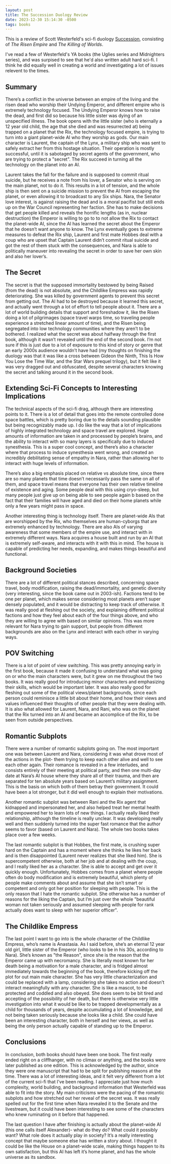```yaml
---
layout: post 
title: The Succession Duology Review
date: 2023-12-30 15:14:30 -0500
tags: books
---
```

This is a review of Scott Westerfeld's sci-fi duology [Succession](https://scottwesterfeld.com/books/succession-series/), consisting of _The Risen Empire_ and _The Killing of Worlds_.

I've read a few of Westerfeld's YA books (the Uglies series and Midnighters series), and was surpised to see that he'd also written adult hard sci-fi. I think he did equally well in creating a world and investigating a lot of issues relevent to the times.

## Summary

There’s a conflict in the universe between an empire of the living and the risen dead who worship their Undying Emperor, and different empire who is extremely technology focused. The Undying Emperor knows how to raise the dead, and first did so because his little sister was dying of an unspecified illness. The book opens with the little sister (who is eternally a 12 year old child, the age that she died and was resurrected at) being trapped on a planet that the Rix, the technology focused empire, is trying to turn into a giant planet-wide AI who they worship as gods. Our main character is Laurent, the captain of the Lynx, a military ship who was sent to safely extract her from this hostage situation. Their operation is mostly successful, until it is sabotaged by secret agents of the government, who are trying to protect a "secret". The Rix succeed in turning all the technology on the planet into an AI. 

Laurent takes the fall for the failure and is supposed to commit ritual suicide, but he receives a note from his lover, a Senator who is serving on the main planet, not to do it. This results in a lot of tension, and the whole ship is then sent on a suicide mission to prevent the AI from escaping the planet, or even allowing it to broadcast to any Six ships. Nara, the Senator love interest, is against raising the dead and is a moral pacifist but still ends up on the War Council representing her faction. She has to make decisions that get people killed and reveals the horrific lengths (as in, nuclear destruction) the Emperor is willing to go to to not allow the Rix to contact the planet-wide AI, since the AI has learned the secret about the Emperor that he doesn’t want anyone to know. The Lynx eventually goes to extreme measures to defeat the Rix ship, Laurent and first mate Hobbes deal with a coup who are upset that Captain Laurent didn’t commit ritual suicide and got the rest of them stuck with the consequences, and Nara is able to politically maneuver into revealing the secret in order to save her own skin and also her lover’s. 

## The Secret

The secret is that the supposed immortality bestowed by being Raised (from the dead) is not absolute, and the Childlike Empress was rapidly deteriorating. She was killed by government agents to prevent this secret from getting out. The AI had to be destroyed because it learned this secret, and actually went through a lot of effort to tell people about it. There are a lot of world building details that support and foreshadow it, like the Risen doing a lot of pilgrimages (space travel warps time, so traveling people experience a stretched linear amount of time), and the Risen being segregated into low technology communities where they aren’t to be bothered. I realized what the secret was about halfway through the first book, although it wasn’t revealed until the end of the second book. I’m not sure if this is just due to a lot of exposure to this kind of story or genre that an early 2000s audience wouldn’t have had (my thoughts on finishing the duology was that it was like a cross between Gideon the Ninth, This Is How You Lose the Time War, and the Star Wars prequel trilogy), but it felt like it was very dragged out and obfuscated, despite several characters knowing the secret and talking around it in the second book. 

## Extending Sci-Fi Concepts to Interesting Implications

The technical aspects of the sci-fi drag, although there are interesting points to it. There is a lot of detail that goes into the remote controlled done space battles, which is pretty boring due to the details sounding plausible but being recognizably made up. I do like the way that a lot of implications of highly integrated technology and space travel are explored. Huge amounts of information are taken in and processed by people’s brains, and the ability to interact with so many layers is specifically due to induced synesthesia. This is a super cool concept, and there’s also a character where that process to induce synesthesia went wrong, and created an incredibly debilitating sense of empathy in Nara, rather than allowing her to interact with huge levels of information. 

There’s also a big emphasis placed on relative vs absolute time, since there are so many planets that time doesn’t necessarily pass the same on all of them, and space travel means that everyone has their own relative timeline of existence and aging. Some people deal with this using cryo-sleep, but many people just give up on being able to see people again b based on the fact that their families will have aged and died on their home planets while only a few years might pass in space. 

Another interesting thing is technology itself. There are planet-wide AIs that are worshipped by the Rix, who themselves are human-cyborgs that are extremely enhanced by technology. There are also AIs of varying awareness that some members of the empire use, and interact with in extremely different ways. Nara acquires a house built and run by an AI that is extremely self-aware, and interacts with it with this in mind. The house is capable of predicting her needs, expanding, and makes things beautiful and functional.

## Background Societies

There are a lot of different political stances described, concerning space travel, body modification, raising the dead/immortality, and genetic diversity (very interesting, since the book came out in 2003-ish). Factions tend to be one per planet, which makes sense considering most planets aren’t super densely populated, and it would be distracting to keep track of otherwise. It was really good at fleshing out the society, and explaining different political factions and how they feel about each of the four things above, and who they are willing to agree with based on similar opinions. This was more relevant for Nara trying to gain support, but people from different backgrounds are also on the Lynx and interact with each other in varying ways. 

## POV Switching

There is a lot of point of view switching. This was pretty annoying early in the first book, because it made it confusing to understand what was going on or who the main characters were, but it grew on me throughout the two books. It was really good for introducing minor characters and emphasizing their skills, which would be important later. It was also really good for fleshing out some of the political views/planet backgrounds, since each person could reminisce a little bit about their home, and how their views and values influenced their thoughts of other people that they were dealing with. It is also what allowed for Laurent, Nara, and Rani, who was on the planet that the Rix turned into an AI and became an accomplice of the Rix, to be seen from outside perspectives. 

## Romantic Subplots

There were a number of romantic subplots going on. The most important one was between Laurent and Nara, considering it was what drove most of the actions in the plot- them trying to keep each other alive and well to see each other again. Their romance is revealed in a few interludes, and consists entirely of their meeting at political party, and then one multi-day date at Nara’s AI house where they share all of their trauma, and then are separated for ten absolute years based on Laurent’s military assignment. This is the basis on which both of them betray their government. It could have been a lot stronger, but it did well enough to explain their motivations. 

Another romantic subplot was between Rani and the Rix agent that kidnapped and impersonated her, and also helped treat her mental health and empowered her to learn lots of new things. I actually really liked their relationship, although the timeline is really unclear. It was developing really well and then suddenly turned into the super fast romance that the author seems to favor (based on Laurent and Nara). The whole two books takes place over a few weeks. 

The last romantic subplot is that Hobbes, the first mate, is crushing super hard on the Captain and has a moment where she thinks he likes her back and is then disappointed (Laurent never realizes that she liked him). She is supercompetent otherwise, both at her job and at dealing with the coup, and I really liked her as a character. She is able to accept and get over it quickly enough. Unfortunately, Hobbes comes from a planet where people often do body modification and is extremely beautiful, which plenty of people make comments about and assume that she isn’t smart or competent and only got her position for sleeping with people. This is the only reason that I hate the romantic subplot. She otherwise has a number of reasons for the liking the Captain, but I’m just over the whole "beautiful woman not taken seriously and assumed sleeping with people for rank actually does want to sleep with her superior officer". 

## The Childlike Empress

The last point I want to go into is the whole character of the Childlike Empress, who’s name is Anastasia. As I said before, she’s an eternal 12 year old girl, little sister of the Emperor (who looks to be in his 30s, according to Nara). She’s known as "the Reason", since she is the reason that the Emperor came up with necromancy. She is literally most known for her death being a motivation for a male character, and is fridged almost immediately towards the beginning of the book, therefore kicking off the plot for out main male character. She has very little characterization and could be replaced with a lamp, considering she takes no action and doesn’t interact meaningfully with any character. She is like a mascot, to be protected and coddled and also obeyed. She does seem to be bit tired and accepting of the possibility of her death, but there is otherwise very little investigation into what it would be like to be trapped developmentally as a child for thousands of years, despite accumulating a lot of knowledge, and not being taken seriously because she looks like a child. She could have been an interesting character, both in herself and her views, as well as being the only person actually capable of standing up to the Emperor. 

## Conclusions

In conclusion, both books should have been one book. The first really ended right on a cliffhanger, with no climax or anything, and the books were later published as one edition. This is acknowledged by the author, since they were one manuscript that had to be split for publshing reasons at the time. There was a lot of interesting ideas, and it felt very different from a lot of the current sci-fi that I’ve been reading. I appreciate just how much complexity, world building, and background information that Westerfeld was able to fit into the story. My main criticisms were the pacing of the romantic subplots and how stretched out her reveal of the secret was. It was really spelled out for the first time when Nara revealed it to the Senate and the livestream, but it could have been interesting to see some of the characters who knew ruminating on it before that happened. 

The last question I have after finishing is actually about the planet-wide AI (this one calls itself Alexander)- what do they do? What could it possibly want? What role does it actually play in society? It’s a really interesting concept that maybe someone else has written a story about. I thought it could be like the House on a planet-wide scale, making things happen to its own satisfaction, but this AI has left it’s home planet, and has the whole universe as its sandbox. 
